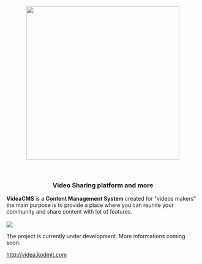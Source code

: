 <h1 align="center">
  <br>
  <img src="http://dev.webwork.fr/videa/git_logo2.png" width="400px">
  <br>
  <br>
</h1>
<h3 align="center">Video Sharing platform and more</h3>

**VideaCMS** is a **Content Management System** created for "videos makers" the main purpose is to provide a place where you can reunite your community and share content with lot of features.
<br><br>
<img src="http://dev.webwork.fr/videa/home.png">
  
  
The project is currently under development. More informations coming soon.

http://videa.kodmit.com


